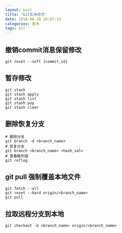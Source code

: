 ```yaml
---
layout: post
title: "Git实用命令"
date: 2018-08-28 10:07:13
categories: 技术
tags: Git
---
```


## 撤销commit消息保留修改

```shell
git reset --soft [commit_id]
```

## 暂存修改

```shell
git stash
git stash apply
git stash list
git stash pop
git stash clear
```

## 删除恢复分支

```shell
# 删除分支
git branch -d <branch_name>
# 恢复分支
git branch <branch_name> <hash_val>
# 查看散列值
git reflog
```

## git pull 强制覆盖本地文件

```shell
git fetch --all  
git reset --hard origin/<branch_name>
git pull
```

## 拉取远程分支到本地

```shell
git checkout -b <branch_name> origin/<branch_name>
```
